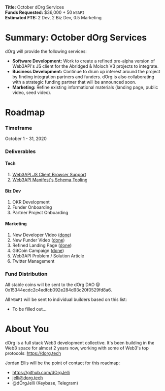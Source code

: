 **Title:** October dOrg Services  
**Funds Requested:** $36,000 + 50 `W3API`  
**Estimated FTE:** 2 Dev, 2 Biz Dev, 0.5 Marketing  

# Summary: October dOrg Services
dOrg will provide the following services:
- **Software Development:** Work to create a refined pre-alpha version of Web3API's JS client for the Abridged & Moloch V3 projects to integrate.
- **Business Development:** Continue to drum up interest around the project by finding integration partners and funders. dOrg is also collaborating with a strategic funding partner that will be announced soon.
- **Marketing:** Refine existing informational materials (landing page, public video, seed video).

# Roadmap
### Timeframe
October 1 - 31, 2020

### Deliverables
#### Tech
1. [Web3API JS Client Browser Support](https://github.com/Web3-API/prototype/issues/28)  
2. [Web3API Manifest's Schema Tooling](https://github.com/Web3-API/prototype/issues/17)  

#### Biz Dev
1. OKR Development
2. Funder Onboarding
3. Partner Project Onboarding

#### Marketing
1. New Developer Video ([done](https://youtu.be/ojbMBN9pga4))
3. New Funder Video ([done](https://youtu.be/xmfBEuSQLjM))
4. Refined Landing Page ([done](https://web3api.dev))
5. GitCoin Campaign ([done](https://gitcoin.co/grants/1252/web3api))
6. Web3API Problem / Solution Article
7. Twitter Management

### Fund Distribution
All stable coins will be sent to the dOrg DAO @ 0x15344ecdc2c4edfcb092e284d93c20f0529fd8a6.

All `W3API` will be sent to individual builders based on this list:
- To be filled out...


# About You
dOrg is a full stack Web3 development collective. It's been building in the Web3 space for almost 2 years now, working with some of Web3's top protocols: https://dorg.tech  

Jordan Ellis will be the point of contact for this roadmap:
- https://github.com/dOrgJelli  
- jelli@dorg.tech
- @dOrgJelli (Keybase, Telegram)
